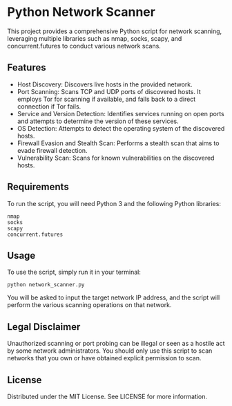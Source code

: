 # Python Network Scanner
This project provides a comprehensive Python script for network scanning, leveraging multiple libraries such as nmap, socks, scapy, and concurrent.futures to conduct various network scans.

## Features
- Host Discovery: Discovers live hosts in the provided network.
- Port Scanning: Scans TCP and UDP ports of discovered hosts. It employs Tor for scanning if available, and falls back to a direct connection if Tor fails.
- Service and Version Detection: Identifies services running on open ports and attempts to determine the version of these services.
- OS Detection: Attempts to detect the operating system of the discovered hosts.
- Firewall Evasion and Stealth Scan: Performs a stealth scan that aims to evade firewall detection.
- Vulnerability Scan: Scans for known vulnerabilities on the discovered hosts.

## Requirements
To run the script, you will need Python 3 and the following Python libraries:
```
nmap
socks
scapy
concurrent.futures
```

## Usage
To use the script, simply run it in your terminal:
```
python network_scanner.py
```

You will be asked to input the target network IP address, and the script will perform the various scanning operations on that network.

## Legal Disclaimer
Unauthorized scanning or port probing can be illegal or seen as a hostile act by some network administrators. You should only use this script to scan networks that you own or have obtained explicit permission to scan.

## License
Distributed under the MIT License. See LICENSE for more information.
